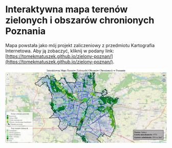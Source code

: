 # Interaktywna mapa terenów zielonych i obszarów chronionych Poznania

Mapa powstała jako mój projekt zaliczeniowy z przedmiotu Kartografia Internetowa.
Aby ją zobaczyć, kliknij w podany link:[https://tomekmatuszek.github.io/zielony-poznan/](https://tomekmatuszek.github.io/zielony-poznan/).

![zrzut ekranu](screen.png)
